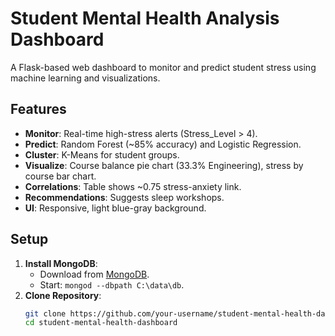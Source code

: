 # Student Mental Health Analysis Dashboard

A Flask-based web dashboard to monitor and predict student stress using machine learning and visualizations.

## Features
- **Monitor**: Real-time high-stress alerts (Stress_Level > 4).
- **Predict**: Random Forest (~85% accuracy) and Logistic Regression.
- **Cluster**: K-Means for student groups.
- **Visualize**: Course balance pie chart (33.3% Engineering), stress by course bar chart.
- **Correlations**: Table shows ~0.75 stress-anxiety link.
- **Recommendations**: Suggests sleep workshops.
- **UI**: Responsive, light blue-gray background.

## Setup
1. **Install MongoDB**:
   - Download from [MongoDB](https://www.mongodb.com/try/download/community).
   - Start: `mongod --dbpath C:\data\db`.
2. **Clone Repository**:
   ```bash
   git clone https://github.com/your-username/student-mental-health-dashboard.git
   cd student-mental-health-dashboard
